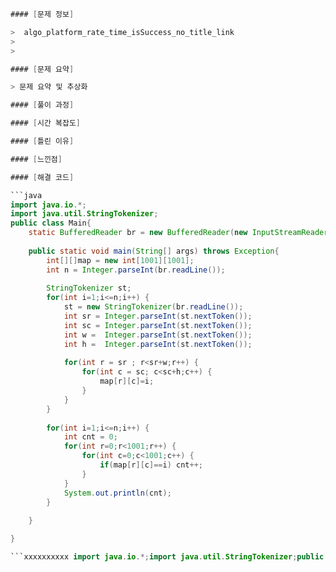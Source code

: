 ```java
#### [문제 정보]

>  algo_platform_rate_time_isSuccess_no_title_link
>
>  

#### [문제 요약]

> 문제 요약 및 추상화

#### [풀이 과정]

#### [시간 복잡도]

#### [틀린 이유]

#### [느낀점]

#### [해결 코드]

```java
import java.io.*;
import java.util.StringTokenizer;
public class Main{
	static BufferedReader br = new BufferedReader(new InputStreamReader(System.in));
	
	public static void main(String[] args) throws Exception{
		int[][]map = new int[1001][1001];
		int n = Integer.parseInt(br.readLine());
		
		StringTokenizer st;
		for(int i=1;i<=n;i++) {
			st = new StringTokenizer(br.readLine());
			int sr = Integer.parseInt(st.nextToken());
			int sc = Integer.parseInt(st.nextToken());
			int w =  Integer.parseInt(st.nextToken());
			int h =  Integer.parseInt(st.nextToken());
			
			for(int r = sr ; r<sr+w;r++) {
				for(int c = sc; c<sc+h;c++) {
					map[r][c]=i;
				}
			}
		}
		
		for(int i=1;i<=n;i++) {
			int cnt = 0;
			for(int r=0;r<1001;r++) {
				for(int c=0;c<1001;c++) {
					if(map[r][c]==i) cnt++;
				}
			}
			System.out.println(cnt);
		}
		
	}

}

```xxxxxxxxxx import java.io.*;import java.util.StringTokenizer;public class Main{    static BufferedReader br = new BufferedReader(new InputStreamReader(System.in));        public static void main(String[] args) throws Exception{        int[][]map = new int[1001][1001];        int n = Integer.parseInt(br.readLine());                StringTokenizer st;        for(int i=1;i<=n;i++) {            st = new StringTokenizer(br.readLine());            int sr = Integer.parseInt(st.nextToken());            int sc = Integer.parseInt(st.nextToken());            int w =  Integer.parseInt(st.nextToken());            int h =  Integer.parseInt(st.nextToken());                        for(int r = sr ; r<sr+w;r++) {                for(int c = sc; c<sc+h;c++) {                    map[r][c]=i;                }            }        }                for(int i=1;i<=n;i++) {            int cnt = 0;            for(int r=0;r<1001;r++) {                for(int c=0;c<1001;c++) {                    if(map[r][c]==i) cnt++;                }            }            System.out.println(cnt);        }            }}java
```